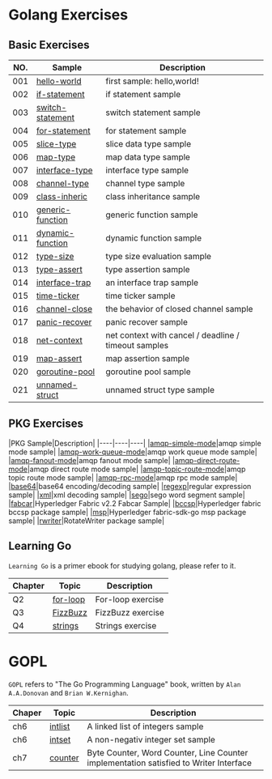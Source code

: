 # Golang Exercises

## Basic Exercises

|NO.|Sample|Description|
|----|----|----|
|001|[hello-world](./001-hello-world/hello_world.go)|first sample: hello,world!|
|002|[if-statement](./002-if-statement/if_statement.go)|if statement sample|
|003|[switch-statement](./003-switch-statement/switch_statement.go)|switch statement sample|
|004|[for-statement](./004-for-statement/for_statement.go)|for statement sample|
|005|[slice-type](./005-slice-type/slice_type.go)|slice data type sample|
|006|[map-type](./006-map-type/map_type.go)|map data type sample|
|007|[interface-type](./007-interface-type/interface_type.go)|interface type sample|
|008|[channel-type](./008-channel-type/channel_type.go)|channel type sample|
|009|[class-inheric](./009-class-inherit/class_inherit.go)|class inheritance sample|
|010|[generic-function](./010-generic-function/generic_function.go)|generic function sample|
|011|[dynamic-function](./011-dynamic-function/dynamic_function.go)|dynamic function sample|
|012|[type-size](./012-type-size/type_size.go)|type size evaluation sample|
|013|[type-assert](./013-type-assert/type_assert.go)|type assertion sample|
|014|[interface-trap](./014-interface-trap/interface_trap.go)|an interface trap sample|
|015|[time-ticker](./015-time-ticker/time_ticker.go)|time ticker sample|
|016|[channel-close](./016-channel-close/channel_close.go)|the behavior of closed channel sample|
|017|[panic-recover](./017-panic-recover/panic_recover.go)|panic recover sample|
|018|[net-context](./018-net-context/with_cancel.go)|net context with cancel / deadline / timeout samples|
|019|[map-assert](./019-map-assert/map_assert.go)|map assertion sample|
|020|[goroutine-pool](./020-goroutine-pool/goroutine_pool.go)|goroutine pool sample|
|021|[unnamed-struct](./021-unnamed-struct/unnamed_struct.go)|unnamed struct type sample|

## PKG Exercises
|PKG Sample|Description|
|----|----|----|
|[amqp-simple-mode](./pkgs/amqp/01-simple-mode/)|amqp simple mode sample|
|[amqp-work-queue-mode](./pkgs/amqp/02-work-queues/)|amqp work queue mode sample|
|[amqp-fanout-mode](./pkgs/amqp/03-fanout/)|amqp fanout mode sample|
|[amqp-direct-route-mode](./pkgs/amqp/04-direct-route/)|amqp direct route mode sample|
|[amqp-topic-route-mode](./pkgs/amqp/05-topic-route/)|amqp topic route mode sample|
|[amqp-rpc-mode](./pkgs/amqp/06-rpc-demo/)|amqp rpc mode sample|
|[base64](./pkgs/base64/)|base64 encoding/decoding sample|
|[regexp](./pkgs/regexp/main.geo)|regular expression sample|
|[xml](./pkgs/xml/main.go)|xml decoding sample|
|[sego](./pkgs/sego/main.go)|sego word segment sample|
|[fabcar](./pkgs/fabcar/fabcar.go)|Hyperledger Fabric v2.2 Fabcar Sample|
|[bccsp](./pkgs/bccsp/bccsp.go)|Hyperledger fabric bccsp package sample|
|[msp](./pkgs/msp/msp.go)|Hyperledger fabric-sdk-go msp package sample|
|[rwriter](./pkgs/rwriter/main.go)|RotateWriter package sample|

## Learning Go

`Learning Go` is a primer ebook for studying golang, please refer to it.

|Chapter|Topic|Description|
|----|----|----|
|Q2|[for-loop](./learning-go/Q2/for_loop.go)|For-loop exercise|
|Q3|[FizzBuzz](./learning-go/Q3/FizzBuzz.go)|FizzBuzz exercise|
|Q4|[strings](./learning-go/Q4/strings.go)|Strings exercise|

# GOPL

`GOPL` refers to "The Go Programming Language" book, written by `Alan A.A.Donovan` and `Brian W.Kernighan`. 

|Chaper|Topic|Description|
|----|----|----|
|ch6|[intlist](./gopl/ch6/intlist/intlist.go)|A linked list of integers sample|
|ch6|[intset](./gopl/ch6/intset/intset.go)|A non-negativ integer set sample|
|ch7|[counter](./gopl/ch7/counter/counter.go)|Byte Counter, Word Counter, Line Counter implementation satisfied to Writer Interface|
